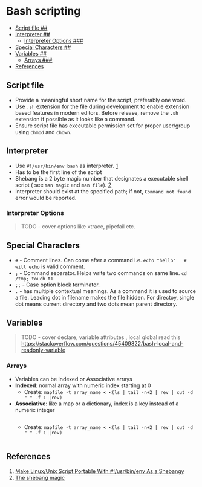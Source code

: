 # Bash scripting #

<!-- vscode-markdown-toc -->
* [Script file ##](#Scriptfile)
* [Interpreter ##](#Interpreter)
  * [Interpreter Options ###](#InterpreterOptions)
* [Special Characters ##](#SpecialCharacters)
* [Variables ##](#Variables)
  * [Arrays ###](#Arrays)
* [References](#References)

<!-- vscode-markdown-toc-config
	numbering=false
	autoSave=true
	/vscode-markdown-toc-config -->
<!-- /vscode-markdown-toc -->

## <a name='Scriptfile'></a>Script file ##

* Provide a meaningful short name for the script, preferably one word.
* Use `.sh` extension for the file during development to enable extension based features in modern editors.  Before release, remove the `.sh` extension if possible as it looks like a command.
* Ensure script file has executable permission set for proper user/group using `chmod` and `chown`.

## <a name='Interpreter'></a>Interpreter ##

* Use `#!/usr/bin/env bash` as interpreter. [1]
* Has to be the first line of the script
* Shebang is a 2 byte magic number that designates a executable shell script ( see `man magic` and `man file`). [2]
* Interpreter should exist at the specified path; if not, `Command not found` error would be reported.

### <a name='InterpreterOptions'></a>Interpreter Options ###

> TODO - cover options like xtrace, pipefail etc.

## <a name='SpecialCharacters'></a>Special Characters ##

* `#` - Comment lines. Can come after a command i.e. `echo "hello"   # will echo` is valid comment.
* `;` - Command separator. Helps write two commands on same line. `cd /tmp; touch t1`
* `;;` - Case option block terminator.
* `.` - has multiple contextual meanings. As a command it is used to source a file. Leading dot in filename makes the file hidden. For directoy, single dot means current directory and two dots mean parent directory.



## <a name='Variables'></a>Variables ##

> TODO - cover declare, variable attributes , local global
> read this https://stackoverflow.com/questions/45409822/bash-local-and-readonly-variable

### <a name='Arrays'></a>Arrays ###

- Variables can be Indexed or Associative arrays
- **Indexed**: normal array with numeric index starting at 0
  - Create: `mapfile -t array_name < <(ls | tail -n+2 | rev | cut -d " " -f 1 |rev)`
- **Associative**: like a map or a dictionary, index is a key instead of a numeric integer
  ```
  ```
  - Create: `mapfile -t array_name < <(ls | tail -n+2 | rev | cut -d " " -f 1 |rev)`
```bash
```









## <a name='References'></a>References

1. [Make Linux/Unix Script Portable With #!/usr/bin/env As a Shebangy][1]
1. [The shebang magic][2]


[1]: https://www.cyberciti.biz/tips/finding-bash-perl-python-portably-using-env.html
[2]: https://www.tldp.org/LDP/abs/html/abs-guide.html#MAGNUMREF